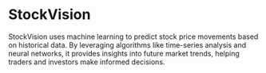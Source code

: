 # StockVision
StockVision uses machine learning to predict stock price movements based on historical data. By leveraging algorithms like time-series analysis and neural networks, it provides insights into future market trends, helping traders and investors make informed decisions.

